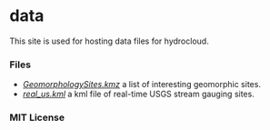 # data

This site is used for hosting data files for hydrocloud.

### Files

- [*GeomorphologySites.kmz*](https://mroberge.github.io/data/GeomorphologySites.kmz) a list of interesting geomorphic sites.
- [*real_us.kml*](https://mroberge.github.io/data/real_us.kml) a kml file of real-time USGS stream gauging sites. 

### MIT License
